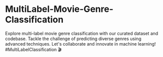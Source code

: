 # MultiLabel-Movie-Genre-Classification
 Explore multi-label movie genre classification with our curated dataset and codebase. Tackle the challenge of predicting diverse genres using advanced techniques. Let's collaborate and innovate in machine learning! #MultiLabelClassification 🎬
